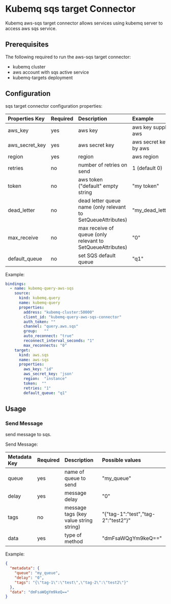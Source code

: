 # Kubemq sqs target Connector

Kubemq aws-sqs target connector allows services using kubemq server to access aws sqs service.

## Prerequisites
The following required to run the aws-sqs target connector:

- kubemq cluster
- aws account with sqs active service
- kubemq-targets deployment

## Configuration

sqs target connector configuration properties:

| Properties Key | Required | Description                                                       | Example                     |
|:---------------|:---------|:------------------------------------------------------------------|:----------------------------|
| aws_key        | yes      | aws key                                                           | aws key supplied by aws         |
| aws_secret_key | yes      | aws secret key                                                    | aws secret key supplied by aws  |
| region         | yes      | region                                                            | aws region                      |
| retries        | no       | number of retries on send                                         | 1 (default 0)                   |
| token          | no       | aws token ("default" empty string                                 | "my token"                      |
| dead_letter    | no       | dead letter queue name (only relevant to SetQueueAttributes)      | "my_dead_letter_queue"          |
| max_receive    | no       | max receive of queue (only relevant to SetQueueAttributes)        | "0"                              |
| default_queue    | no       | set SQS default queue        | "q1"                              |


Example:

```yaml
bindings:
  - name: kubemq-query-aws-sqs
    source:
      kind: kubemq.query
      name: kubemq-query
      properties:
        address: "kubemq-cluster:50000"
        client_id: "kubemq-query-aws-sqs-connector"
        auth_token: ""
        channel: "query.aws.sqs"
        group:   ""
        auto_reconnect: "true"
        reconnect_interval_seconds: "1"
        max_reconnects: "0"
    target:
      kind: aws.sqs
      name: aws-sqs
      properties:
        aws_key: "id"
        aws_secret_key: 'json'
        region:  "instance"
        token:  ""
        retries: "1"
        default_queue: "q1"
```

## Usage

### Send Message

send message to sqs.

Send Message:

| Metadata Key      | Required | Description                             | Possible values                            |
|:------------------|:---------|:----------------------------------------|:-------------------------------------------|
| queue             | yes      | name of queue to send                   | "my_queue"                           |
| delay             | yes      | message delay                           | "0"                                  |
| tags              | no       | message tags (key value string string)  | "{"tag-1":"test","tag-2":"test2"}"   |
| data              | yes      | type of method                          | "dmFsaWQgYm9keQ=="                        |


Example:

```json
{
  "metadata": {
    "queue": "my_queue",
    "delay": "0",
    "tags": "{\"tag-1\":\"test\",\"tag-2\":\"test2\"}"
  },
  "data": "dmFsaWQgYm9keQ=="
}
```




